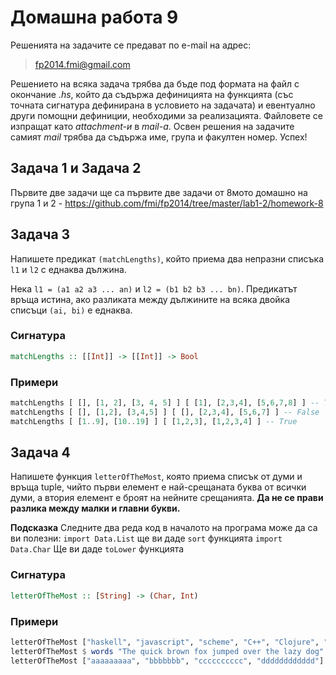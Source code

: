 Домашна работа 9
=========

Решенията на задачите се предават по e-mail на адрес:

>fp2014.fmi@gmail.com

Решението на всяка задача трябва да бъде под формата на файл с окончание *.hs*, който да съдържа дефиницията на функцията (със точната сигнатура дефинирана в условието на задачата) и евентуално други помощни дефиниции, необходими за реализацията. Файловете се изпращат като *attachment-и* в *mail-a*. Освен решения на задачите самият *mail* трябва да съдържа име, група и факултен номер. Успех!

## Задача 1 и Задача 2

Първите две задачи ще са първите две задачи от 8мото домашно на група 1 и 2 - https://github.com/fmi/fp2014/tree/master/lab1-2/homework-8

## Задача 3

Напишете предикат `(matchLengths)`, който приема два непразни списъка `l1` и `l2` с еднаква дължина.

Нека `l1 = (a1 a2 a3 ... an)` и `l2 = (b1 b2 b3 ... bn)`. Предикатът връща истина, ако разликата между дължините на всяка двойка списъци `(ai, bi)` е еднаква.

### Сигнатура

```haskell
matchLengths :: [[Int]] -> [[Int]] -> Bool
```
### Примери

```haskell
matchLengths [ [], [1, 2], [3, 4, 5] ] [ [1], [2,3,4], [5,6,7,8] ] -- True
matchLengths [ [], [1,2], [3,4,5] ] [ [], [2,3,4], [5,6,7] ] -- False
matchLengths [ [1..9], [10..19] ] [ [1,2,3], [1,2,3,4] ] -- True
```

## Задача 4

Напишете функция `letterOfTheMost`, която приема списък от думи и връща tuple, чийто първи елемент е най-срещаната буква от всички думи, а втория елемент е броят на нейните срещанията.
__Да не се прави разлика между малки и главни букви.__

__Подсказка__
Следните два реда код в началото на програма може да са ви полезни:
`import Data.List` ще ви даде `sort` функцията
`import Data.Char` Ще ви даде `toLower` функцията

### Сигнатура

```Haskell
letterOfTheMost :: [String] -> (Char, Int)
```

### Примери

```Haskell
letterOfTheMost ["haskell", "javascript", "scheme", "C++", "Clojure", "C++"] -- ('c',5)
letterOfTheMost $ words "The quick brown fox jumped over the lazy dog" -- ('o',4)
letterOfTheMost ["aaaaaaaaa", "bbbbbbb", "cccccccccc", "dddddddddddd"] -- ('d',12)
```
